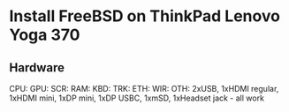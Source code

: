 # Install FreeBSD on ThinkPad Lenovo Yoga 370

## Hardware

CPU:
GPU:
SCR:
RAM:
KBD:
TRK:
ETH:
WIR:
OTH: 2xUSB, 1xHDMI regular, 1xHDMI mini, 1xDP mini, 1xDP USBC, 1xmSD, 1xHeadset jack - all work
